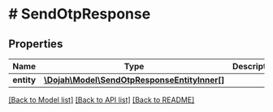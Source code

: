 # # SendOtpResponse

## Properties

Name | Type | Description | Notes
------------ | ------------- | ------------- | -------------
**entity** | [**\Dojah\Model\SendOtpResponseEntityInner[]**](SendOtpResponseEntityInner.md) |  | [optional]

[[Back to Model list]](../../README.md#models) [[Back to API list]](../../README.md#endpoints) [[Back to README]](../../README.md)
